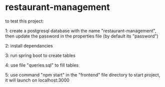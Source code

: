 # restaurant-management

to test this project:

1: create a postgresql database with the name "restaurant-management", then update the password in the properties file (by default its "password")

2: install dependancies

3: run spring boot to create tables

4: use file "queries.sql" to fill tables

5: use command "npm start" in the "frontend" file directory to start project, it will launch on localhost:3000


